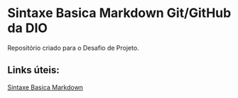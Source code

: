 # Sintaxe Basica Markdown Git/GitHub da DIO
Repositório criado para o Desafio de Projeto.


## Links úteis:
[Sintaxe Basica Markdown](https://www.markdownguide.org/basic-syntax/)

